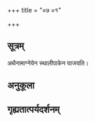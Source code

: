 +++
title = "०७ ०१"

+++
## सूत्रम्
अथैनामाग्नेयेन स्थालीपाकेन याजयति।
## अनुकूला

## गृह्यतात्पर्यदर्शनम्

